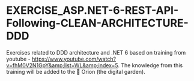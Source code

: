 # EXERCISE_ASP.NET-6-REST-API-Following-CLEAN-ARCHITECTURE-DDD
Exercises related to DDD architecture and .NET 6 based on training from youtube - https://www.youtube.com/watch?v=fhM0V2N1GpY&amp;list=WL&amp;index=5. The knowledge from this training will be added to the 🌱 Orion (the digital garden).
